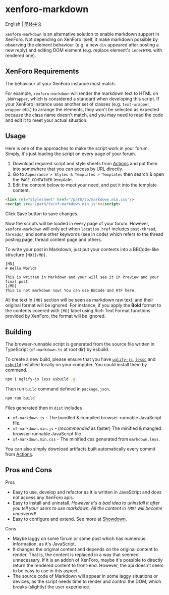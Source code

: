 # xenforo-markdown

English | [简体中文](./README.zh.md)

`xenforo-markdown` is an alternative solution to enable markdown support in XenForo. Not depending on XenForo itself, it make markdown possible by observing the element behaviour (e.g. a new `div` appeared after posting a new reply) and editing DOM element (e.g. replace element's `innerHTML` with rendered one).

## XenForo Requirements

The behaviour of your XenForo instance must match.

For example, `xenforo-markdown` will render the markdown text to HTML on `.bbWrapper`, which is considered a standard when developing this script. If your XenForo instance uses another set of classes (e.g. `text-wrapper`, `wrapper` etc.) to arrange the elements, they won't be selected as expected because the class name doesn't match, and you may need to read the code and edit it to meet your actual situation.

## Usage

Here is one of the approaches to make the script work in your forum. Simply, it's just loading the script on every page of your forum.

1. Download required script and style sheets from [Actions](https://github.com/McShare/xenforo-markdown/actions) and put them into somewhere that you can access by URL directly.
2. Go to `Appearance > Styles & Templates > Templates` then search & open the `PAGE_CONTAINER` template.
3. Edit the content below to meet your need, and put it into the template content.

```html
<link rel="stylesheet" href="/path/to/markdown.min.css"/>
<script src="/path/to/xf-markdown.min.js"></script>
```

Click Save button to save changes. 

Now the scripts will be loaded in every page of your forum. However, `xenforo-markdown` will only act when `location.href` includes `post-thread`, `threads/`, and some other keywords (see in code) which refers to the thread posting page, thread content page and others.

To write your post in Markdown, just put your contents into a BBCode-like structure `[MD][/MD]`.

```bbcode
[MD]
# Hello World!

This is written in Markdown and your will see it in Preview and your final post.
[/MD]
This is not markdown now! You can use BBCode and RTF here.
```

All the text in `[MD]` section will be seen as markdown raw text, and their original format will be ignored. For instance, if you apply the **Bold** format to the contents covered with `[MD]` label using Rich Text Format functions provided by XenForo, the format will be ignored.

## Building

The browser-runnable script is generated from the source file written in TypeScript (`xf-markdown.ts` at root dir) by esbuild.

To create a new build, please ensure that you have [`uglify-js`](https://github.com/mishoo/UglifyJS), [`lessc`](https://lesscss.org/usage/) and [`esbuild`](https://esbuild.github.io/) installed locally on your computer. You could install them by command.

```sh
npm i uglify-js less esbuild -g
```

Then run `build` command defined in `package.json`.

```sh
npm run build
```

Files generated then in `dist` includes

- `xf-markdown.js` - The bundled & compiled browser-runnable JavaScript file.
- `xf-markdown.min.js` - (*recommended* as faster) The minified & mangled browser-runnable JavaScript file.
- `xf-markdown.min.css` - The minified css generated from `markdown.less`.

You can also simply download artifacts built automatically every commit from [Actions](https://github.com/McShare/xenforo-markdown/actions).
## Pros and Cons

Pros

- Easy to use, develop and refactor as it is written in JavaScript and does not access any XenForo apis.
- Easy to install and uninstall. *However it's a bad idea to uninstall it after you tell your users to use markdown. All the content in `[MD]` will become uncovered!*
- Easy to configure and extend. See more at [Showdown](https://github.com/showdownjs/showdown).

Cons
- Maybe laggy on some forum or some post which has numerous information, as it's JavaScript.
- It changes the original content and depends on the original content to render. That is, the content is replaced in a way that seemed unnecessary. If it is an addon of XenForo, maybe it's possible to directly return the rendered content to front-end. However, the api doesn't seem to be easy to use in this aspect.
- The source code of Markdown will appear in some laggy situations or devices, as the script needs time to render and control the DOM, which breaks (slightly) the user experience.
